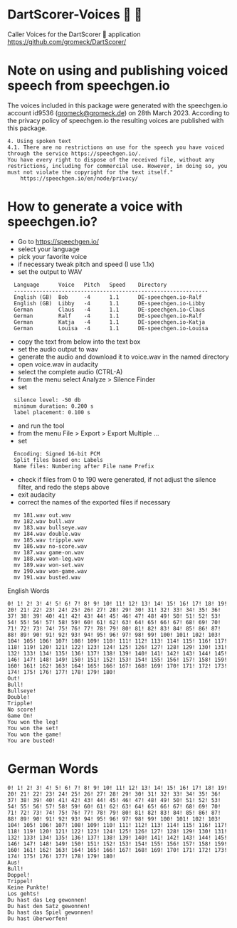 # DartScorer-Voices :dart: :loudspeaker:
Caller Voices for the DartScorer :dart: application https://github.com/gromeck/DartScorer/

# Note on using and publishing voiced speech from speechgen.io

The voices included in this package were generated with the speechgen.io
account id9536 (gromeck@gromeck.de) on 28th March 2023.
According to the privacy policy of speechgen.io the resulting voices are
published with this package.

```
4. Using spoken text
4.1. There are no restrictions on use for the speech you have voiced
through the service https://speechgen.io/.
You have every right to dispose of the received file, without any
restrictions, including for commercial use. However, in doing so, you
must not violate the copyright for the text itself."
	https://speechgen.io/en/node/privacy/
```


# How to generate a voice with speechgen.io?

- Go to https://speechgen.io/
- select your language
- pick your favorite voice
- if necessary tweak pitch and speed (I use 1.1x)
- set the output to WAV

```
  Language      Voice   Pitch   Speed    Directory
  -------------------------------------------------------------
  English (GB)  Bob     -4      1.1      DE-speechgen.io-Ralf
  English (GB)  Libby   -4      1.1      DE-speechgen.io-Libby
  German        Claus   -4      1.1      DE-speechgen.io-Claus
  German        Ralf    -4      1.1      DE-speechgen.io-Ralf
  German        Katja   -4      1.1      DE-speechgen.io-Katja
  German        Louisa  -4      1.1      DE-speechgen.io-Louisa
```

- copy the text from below into the text box
- set the audio output to wav
- generate the audio and download it to voice.wav in the named directory
- open voice.wav in audacity
- select the complete audio (CTRL-A)
- from the menu select Analyze > Silence Finder
- set
```
  silence level: -50 db
  minimum duration: 0.200 s
  label placement: 0.100 s
```
- and run the tool
- from the menu File > Export > Export Multiple ...
- set
```
  Encoding: Signed 16-bit PCM
  Split files based on: Labels
  Name files: Numbering after File name Prefix
```
- check if files from 0 to 190 were generated, if not
  adjust the silence filter, and redo the steps above
- exit audacity
- correct the names of the exported files if necessary

```
  mv 181.wav out.wav
  mv 182.wav bull.wav
  mv 183.wav bullseye.wav
  mv 184.wav double.wav
  mv 185.wav tripple.wav
  mv 186.wav no-score.wav
  mv 187.wav game-on.wav
  mv 188.wav won-leg.wav
  mv 189.wav won-set.wav
  mv 190.wav won-game.wav
  mv 191.wav busted.wav
```


English Words

```
0! 1! 2! 3! 4! 5! 6! 7! 8! 9! 10! 11! 12! 13! 14! 15! 16! 17! 18! 19! 20! 21! 22! 23! 24! 25! 26! 27! 28! 29! 30! 31! 32! 33! 34! 35! 36! 37! 38! 39! 40! 41! 42! 43! 44! 45! 46! 47! 48! 49! 50! 51! 52! 53! 54! 55! 56! 57! 58! 59! 60! 61! 62! 63! 64! 65! 66! 67! 68! 69! 70! 71! 72! 73! 74! 75! 76! 77! 78! 79! 80! 81! 82! 83! 84! 85! 86! 87! 88! 89! 90! 91! 92! 93! 94! 95! 96! 97! 98! 99! 100! 101! 102! 103! 104! 105! 106! 107! 108! 109! 110! 111! 112! 113! 114! 115! 116! 117! 118! 119! 120! 121! 122! 123! 124! 125! 126! 127! 128! 129! 130! 131! 132! 133! 134! 135! 136! 137! 138! 139! 140! 141! 142! 143! 144! 145! 146! 147! 148! 149! 150! 151! 152! 153! 154! 155! 156! 157! 158! 159! 160! 161! 162! 163! 164! 165! 166! 167! 168! 169! 170! 171! 172! 173! 174! 175! 176! 177! 178! 179! 180! 
Out!
Bull!
Bullseye!
Double!
Tripple!
No score!
Game On!
You won the leg!
You won the set!
You won the game!
You are busted!
```

# German Words

```
0! 1! 2! 3! 4! 5! 6! 7! 8! 9! 10! 11! 12! 13! 14! 15! 16! 17! 18! 19! 20! 21! 22! 23! 24! 25! 26! 27! 28! 29! 30! 31! 32! 33! 34! 35! 36! 37! 38! 39! 40! 41! 42! 43! 44! 45! 46! 47! 48! 49! 50! 51! 52! 53! 54! 55! 56! 57! 58! 59! 60! 61! 62! 63! 64! 65! 66! 67! 68! 69! 70! 71! 72! 73! 74! 75! 76! 77! 78! 79! 80! 81! 82! 83! 84! 85! 86! 87! 88! 89! 90! 91! 92! 93! 94! 95! 96! 97! 98! 99! 100! 101! 102! 103! 104! 105! 106! 107! 108! 109! 110! 111! 112! 113! 114! 115! 116! 117! 118! 119! 120! 121! 122! 123! 124! 125! 126! 127! 128! 129! 130! 131! 132! 133! 134! 135! 136! 137! 138! 139! 140! 141! 142! 143! 144! 145! 146! 147! 148! 149! 150! 151! 152! 153! 154! 155! 156! 157! 158! 159! 160! 161! 162! 163! 164! 165! 166! 167! 168! 169! 170! 171! 172! 173! 174! 175! 176! 177! 178! 179! 180! 
Aus!
Bull!
Doppel!
Trippel!
Keine Punkte!
Los gehts!
Du hast das Leg gewonnen!
Du hast den Satz gewonnen!
Du hast das Spiel gewonnen!
Du hast überworfen!
```
